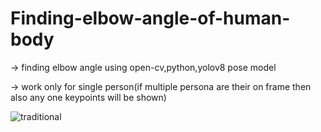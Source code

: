 # Finding-elbow-angle-of-human-body
-> finding elbow angle using open-cv,python,yolov8 pose model


-> work only for single person(if multiple persona are  their on frame then also any one keypoints will be shown)


![traditional](https://github.com/nis12ram/Finding-elbow-angle-of-human-body/assets/145199311/7da44f28-f89b-40fe-be78-5be5b1c65768)
